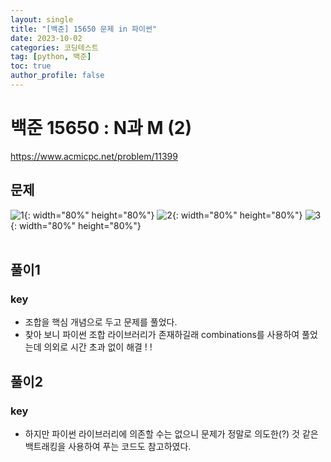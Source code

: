 ```yaml
---
layout: single
title: "[백준] 15650 문제 in 파이썬"
date: 2023-10-02
categories: 코딩테스트
tag: [python, 백준]
toc: true
author_profile: false
---
```


# 백준 15650 : N과 M (2)

<a href="https://www.acmicpc.net/problem/15650">https://www.acmicpc.net/problem/11399</a>

## 문제

![1](/images/baekjoon/1002/15650/1.jpg){: width="80%" height="80%"}
![2](/images/baekjoon/1002/15650/2.jpg){: width="80%" height="80%"}
![3](/images/baekjoon/1002/15650/3.jpg){: width="80%" height="80%"}
<br><br>

## 풀이1

<script src="https://gist.github.com/BEANyyy/1ec953accf8c4791b4ed8f23a535aa87.js"></script>

### key

- 조합을 핵심 개념으로 두고 문제를 풀었다.
- 찾아 보니 파이썬 조합 라이브러리가 존재하길래 combinations를 사용하여 풀었는데 의외로 시간 초과 없이 해결 ! !

## 풀이2

<script src="https://gist.github.com/BEANyyy/6af32394e7d70cdc9b3753bcbcf85e28.js"></script>

### key

- 하지만 파이썬 라이브러리에 의존할 수는 없으니 문제가 정말로 의도한(?) 것 같은 백트래킹을 사용하여 푸는 코드도 참고하였다.
